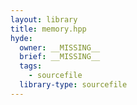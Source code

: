 ```yaml
---
layout: library
title: memory.hpp
hyde:
  owner: __MISSING__
  brief: __MISSING__
  tags:
    - sourcefile
  library-type: sourcefile
---
```

